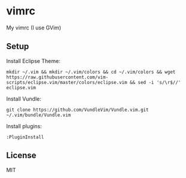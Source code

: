 # vimrc
My vimrc (I use GVim)

## Setup

Install Eclipse Theme:

`mkdir ~/.vim && mkdir ~/.vim/colors && cd ~/.vim/colors && wget https://raw.githubusercontent.com/vim-scripts/eclipse.vim/master/colors/eclipse.vim && sed -i 's/\r$//' eclipse.vim`

Install Vundle:

`git clone https://github.com/VundleVim/Vundle.vim.git ~/.vim/bundle/Vundle.vim`

Install plugins:

`:PluginInstall`

## License

MIT
